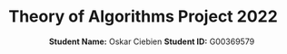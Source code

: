 # Theory of Algorithms Project 2022

<p align="center">
    <strong>Student Name:</strong> Oskar Ciebien   <strong>Student ID:</strong> G00369579
</p>
